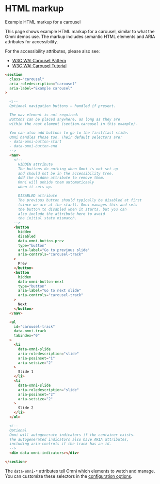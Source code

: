 
HTML markup
================================================================================

Example HTML markup for a carousel


This page shows example HTML markup for a carousel, similar to what the Omni demos use.
The markup includes semantic HTML elements and ARIA attributes for accessibility.

For the accessibility attributes, please also see:

-   [W3C WAI Carousel Pattern](https://www.w3.org/WAI/ARIA/apg/patterns/carousel/)
-   [W3C WAI Carousel Tutorial](https://www.w3.org/WAI/tutorials/carousels/working-example/)

```html
<section
  class="carousel"
  aria-roledescription="carousel"
  aria-label="Example carousel"
>

  <!--
  Optional navigation buttons — handled if present.

  The nav element is not required:
  Buttons can be placed anywhere, as long as they are
  within the root element (section.carousel in this example).

  You can also add buttons to go to the first/last slide.
  Omni handles those too. Their default selectors are:
  - data-omni-button-start
  - data-omni-button-end
  -->
  <nav>
    <!--
      HIDDEN attribute
      The buttons do nothing when Omni is not set up
      and should not be in the accessibility tree.
      Add the hidden attribute to remove them.
      Omni will unhide them automaticaaly
      when it sets up.

      DISABLED attribute
      The previous button should typically be disabled at first
      (since we are at the start). Omni manages this and sets
      the button to disabled when it starts, but you can
      also include the attribute here to avoid
      the initial state mismatch.
    -->
    <button
      hidden
      disabled
      data-omni-button-prev
      type="button"
      aria-label="Go to previous slide"
      aria-controls="carousel-track"
    >
      Prev
    </button>
    <button
      hidden
      data-omni-button-next
      type="button"
      aria-label="Go to next slide"
      aria-controls="carousel-track"
    >
      Next
    </button>      
  </nav>

  <ul
    id="carousel-track"
    data-omni-track
    tabindex="0"
  >
    <li
      data-omni-slide
      aria-roledescription="slide"
      aria-posinset="1"
      aria-setsize="2"
    >
      Slide 1
    </li>
    <li
      data-omni-slide
      aria-roledescription="slide"
      aria-posinset="2"
      aria-setsize="2"
    >
      Slide 2
    </li>
  </ul>

  <!--
  Optional
  Omni will autogenerate indicators if the container exists.
  The autogenerated indicators also have ARIA attributes,
  including aria-controls if the track has an id.
  -->
  <div data-omni-indicators></div>

</section>
```

The `data-omni-*` attributes tell Omni which elements to watch and manage.
You can customize these selectors in the [configuration options](configuration-options.md).
